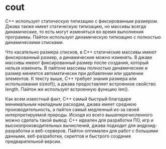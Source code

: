 # cout

С++ использует статическую типизацию с фиксированным размером. Джава также имеет статическую типизацию, но массивы всегда динамические, то есть могут изменяться во время выполнения программы. Пайтон использует динамическую типизацию с полностью динамическими списками. 

Что касательно размера списков, в С++ статические массивы имеют фиксированный размер, а динамические можно изменять. В джаве массивы имеют фиксированный размер после создания, который нельзя изменить. В пайтоне массивы полностью динамические и размер меняется автоматически при добавлении или удалении элементов.
К тексту выше, С++ требует знания размера или использования sizeof(), а джава предоставляет встроенное свойство length. Пайтон же использует встроенную функцию len(). 

Как всем известный факт, С++ самый быстрый благодаря минимальным накладным расходам, джава имеет среднюю производительность, а пайтон самый медленный из-за своей интерпретируемой природы. 
Исходя из всего вышеперечисленного можно сделать такой вывод: С++ идеален для разработки ПО, игр и высокопроизводительных вычислений, джава подходит для андроид-разработки и веб-серверов. Пайтон оптимален для работ с большими данными, веб-разработки, скриптов и быстрого создания предварительной версии.
